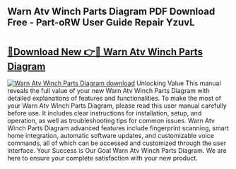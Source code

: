 ## Warn Atv Winch Parts Diagram PDF Download Free - Part-oRW User Guide Repair YzuvL

# <h2><a href="http://dfjo8qz.blite.top/?on=Warn+Atv+Winch+Parts+Diagram">🔗Download New 👉🔴 Warn Atv Winch Parts Diagram</a></h2>

[![Warn Atv Winch Parts Diagram download](https://i.imgur.com/lujVjoI.png)](http://dfjo8qz.blite.top/?on=Warn+Atv+Winch+Parts+Diagram)
Unlocking Value This manual reveals the full value of your new Warn Atv Winch Parts Diagram with detailed explanations of features and functionalities. To make the most of your Warn Atv Winch Parts Diagram, please read this user manual carefully before use. It includes clear instructions for installation, setup, and operation, as well as troubleshooting tips for common issues. Warn Atv Winch Parts Diagram advanced features include fingerprint scanning, smart home integration, automatic software updates, and customizable voice commands, all of which can be accessed and customized through the user interface. Your Success is Our Goal Warn Atv Winch Parts Diagram. We are here to ensure your complete satisfaction with your new product.
